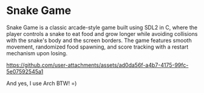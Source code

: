 # Snake Game

Snake Game is a classic arcade-style game built using SDL2 in C, where the player controls a snake to eat 
food and grow longer while avoiding collisions with the snake's body and the screen borders. 
The game features smooth movement, randomized food spawning, and score tracking with a restart mechanism upon losing.



https://github.com/user-attachments/assets/ad0da56f-a4b7-4175-99fc-5e07592545a1

And yes, I use Arch BTW! =) 
